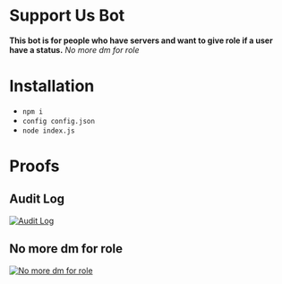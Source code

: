 # Support Us Bot
**This bot is for people who have servers and want to give role if a user have a status.**
*No more dm for role*

# Installation
- `npm i`
- `config config.json`
- `node index.js`

# Proofs

## Audit Log
[![Audit Log](https://media.discordapp.net/attachments/682561643795972108/897919757603463218/unknown.png)](https://discord.com/users/659038301331783680)

## No more dm for role
[![No more dm for role](https://media.discordapp.net/attachments/682561643795972108/897919991364608081/unknown.png)](https://discord.com/users/659038301331783680)

